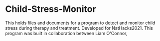 # Child-Stress-Monitor
This holds files and documents for a program to detect and monitor child stress during therapy and treatment. Developed for NatHacks2021. 
This program was built in collaboration between Liam O'Connor, 
